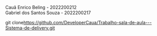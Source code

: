 Cauã Enrico Beling - 2022200212
<br>
Gabriel dos Santos Souza - 2022200217

git clone<https://github.com/DeveloperCaua/Trabalho-sala-de-aula---Sistema-de-delivery.git>
